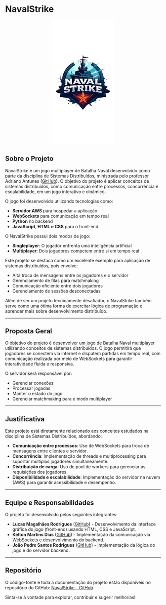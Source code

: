# NavalStrike

<p align="center">
 <img src= "navalLogo.png" width=40%>
<p>

  
## Sobre o Projeto

NavalStrike é um jogo multiplayer de Batalha Naval desenvolvido como parte da disciplina de Sistemas Distribuídos, ministrada pelo professor Adriano Antunes ([GitHub](https://github.com/adrianoifnmg)). O objetivo do projeto é aplicar conceitos de sistemas distribuídos, como comunicação entre processos, concorrência e escalabilidade, em um jogo interativo e dinâmico.

O jogo foi desenvolvido utilizando tecnologias como:
- **Servidor AWS** para hospedar a aplicação
- **WebSockets** para comunicação em tempo real
- **Python** no backend
- **JavaScript, HTML e CSS** para o front-end

O NavalStrike possui dois modos de jogo:
- **Singleplayer**: O jogador enfrenta uma inteligência artificial
- **Multiplayer**: Dois jogadores competem entre si em tempo real

Este projeto se destaca como um excelente exemplo para aplicação de sistemas distribuídos, pois envolve:
- Alta troca de mensagens entre os jogadores e o servidor
- Gerenciamento de filas para matchmaking
- Comunicação eficiente entre dois jogadores
- Gerenciamento de sessões desconectadas

Além de ser um projeto tecnicamente desafiador, o NavalStrike também serve como uma ótima forma de exercitar lógica de programação e aprender mais sobre desenvolvimento distribuído.

---

## Proposta Geral

O objetivo do projeto é desenvolver um jogo de Batalha Naval multiplayer utilizando conceitos de sistemas distribuídos. O jogo permitirá que jogadores se conectem via internet e disputem partidas em tempo real, com comunicação realizada por meio de WebSockets para garantir interatividade fluida e responsiva.

O servidor será responsável por:
- Gerenciar conexões
- Processar jogadas
- Manter o estado do jogo
- Gerenciar matchmaking para o modo multiplayer

---

## Justificativa

Este projeto está diretamente relacionado aos conceitos estudados na disciplina de Sistemas Distribuídos, abordando:

- **Comunicação entre processos**: Uso de WebSockets para troca de mensagens entre clientes e servidor.
- **Concorrência**: Implementação de threads e multiprocessing para suportar múltiplos jogadores simultaneamente.
- **Distribuição de carga**: Uso de pool de workers para gerenciar as requisições dos jogadores.
- **Disponibilidade e escalabilidade**: Implementação do servidor na nuvem (AWS) para garantir acessibilidade e desempenho.

---

## Equipe e Responsabilidades

O projeto foi desenvolvido pelos seguintes integrantes:

- **Lucas Magalhães Rodrigues** ([GitHub](https://github.com/iamlucasmagalhaes)) - Desenvolvimento da interface gráfica do jogo (front-end) usando HTML, CSS e JavaScript.
- **Kelton Martins Dias** ([GitHub](https://github.com/Keltonmd)) - Implementação da comunicação via WebSockets e desenvolvimento do backend.
- **João Pedro Santos Rodrigues** ([GitHub](https://github.com/JPJohn1110)) - Implementação da lógica do jogo e do servidor backend.

---

## Repositório

O código-fonte e toda a documentação do projeto estão disponíveis no repositório do GitHub:
[NavalStrike - GitHub](https://github.com/Keltonmd/NavalStrike)

Sinta-se à vontade para explorar, contribuir e sugerir melhorias!

